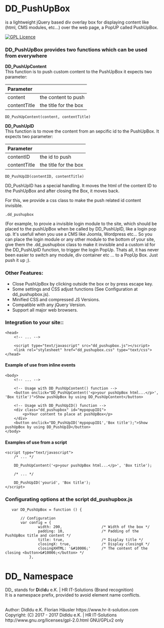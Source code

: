 # DD_PushUpBox
is a lightweight jQuery based div overlay box for displaying content like (html, CMS modules, etc...) over the web page, a PopUP called PushUpBox.

[![GPL Licence](https://badges.frapsoft.com/os/gpl/gpl.png?v=102)](https://opensource.org/licenses/GPL-2.0/)

### DD_PushUpBox provides two functions which can be used from everywhere

**DD_PushUpContent**<br>
This function is to push custom content to the PushUpBox it expects two parameter:

| Parameter      |                       |
|:-------------- |:----------------------|
| content        | the content to push   |
| contentTitle   | the title for the box |

    DD_PushUpContent(content, contentTitle)

**DD_PushUpID**<br>
This function is to move the content from an sepcific id to the PushUpBox. It expects two parameter:

| Parameter      |                       |
|:-------------- |:----------------------|
| contentID      | the id to push        |
| contentTitle   | the title for the box |

    DD_PushUpID(contentID, contentTitle)

DD_PushUpID has a special handling. It moves the html of the content ID to the PushUpBox and after closing the Box, it moves back.

For this, we provide a css class to make the push related id content invisible.

    .dd_pushupbox

(For example, to provie a invisible login module to the site, which should be placed to the pushUpBox when be called by DD_PushUpID, like a login pop up. It's usefull when you use a CMS like Joomla, Wordpress etc... So you can place the login module or any other module to the bottom of your site, give them the .dd_pushupbox class to make it invisible and a custom id for the DD_PushUpID function, to trigger the login PopUp. Thats all, it has never been easier to switch any module, div container etc ... to a PopUp Box. Just push it up ;).

### Other Features:
- Close PushUpBox by clicking outside the box or by press escape key.
- Some settings and CSS adjust functions (See Configuration at dd_pushupbox.js).
- Minified CSS and compressed JS Versions.
- Compatible with any jQuery Version.
- Support all major web browsers.

### Integration to your site::

    <head>
        <!-- ... -->

        <script type="text/javascript" src="dd_pushupbox.js"></script>
        <link rel="stylesheet" href="dd_pushupbox.css" type="text/css">
    </head>

#### Example of use from inline events

    <body>
        <!-- ... -->

        <!-- Usage with DD_PushUpContent() function -->
        <button onclick="DD_PushUpContent('<p>your pushUpBox html...</p>', 'Box title')">Show pushUpBox by using DD_PushUpContent</button>

        <!-- Usage with DD_PushUpID() function -->
        <div class="dd_pushupbox" id="mypopupID1">
            <p>Your content to place at pushUpBox</p>
        </div>
        <button onclick="DD_PushUpID('mypopupID1','Box title');">Show pushUpBox by using DD_PushUpID</button>
    </body>

#### Examples of use from a script

    <script type="text/javascript">
        /* ... */

        DD_PushUpContent('<p>your pushUpBox html...</p>', 'Box title');

        /* ... */

        DD_PushUpID('yourid', 'Box title');
    </script>


### Configurating options at the script dd_pushupbox.js

       var DD_PushUpBox = function () {

           // Configuration
           var config = {
                   width: 200,                  /* Width of the box */
                   padding: 10,                 /* Padding of the PushUpBox title and content */
                   title: true,                 /* Display title */
                   closingX: true,              /* Display closingX */
                   closingXHTML: '&#10006;'     /* The content of the closing <button>&#10006;</button> */
               },

# DD_ Namespace
DD_ stands for  **D**idl**d**u e.K. | HR IT-Solutions (Brand recognition)                   <br>
It is a namespace prefix, provided to avoid element name conflicts.

<br>
Author: Didldu e.K. Florian Häusler https://www.hr-it-solution.com                          <br>
Copyright: (C) 2017 - 2017 Didldu e.K. | HR IT-Solutions                                    <br>
http://www.gnu.org/licenses/gpl-2.0.html GNU/GPLv2 only
